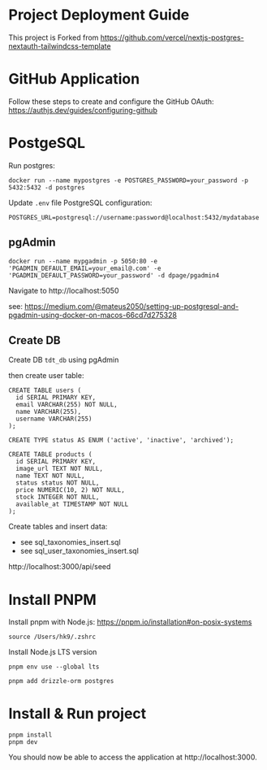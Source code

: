 # Project Deployment Guide

This project is Forked from https://github.com/vercel/nextjs-postgres-nextauth-tailwindcss-template

# GitHub Application

Follow these steps to create and configure the GitHub OAuth: https://authjs.dev/guides/configuring-github

# PostgeSQL

Run postgres:

```
docker run --name mypostgres -e POSTGRES_PASSWORD=your_password -p 5432:5432 -d postgres
```

Update `.env` file PostgreSQL configuration:

```
POSTGRES_URL=postgresql://username:password@localhost:5432/mydatabase
```

## pgAdmin

```
docker run --name mypgadmin -p 5050:80 -e 'PGADMIN_DEFAULT_EMAIL=your_email@.com' -e 'PGADMIN_DEFAULT_PASSWORD=your_password' -d dpage/pgadmin4
```

Navigate to http://localhost:5050

see: https://medium.com/@mateus2050/setting-up-postgresql-and-pgadmin-using-docker-on-macos-66cd7d275328

## Create DB

Create DB `tdt_db` using pgAdmin

then create user table:

```
CREATE TABLE users (
  id SERIAL PRIMARY KEY,
  email VARCHAR(255) NOT NULL,
  name VARCHAR(255),
  username VARCHAR(255)
);
```

```
CREATE TYPE status AS ENUM ('active', 'inactive', 'archived');

CREATE TABLE products (
  id SERIAL PRIMARY KEY,
  image_url TEXT NOT NULL,
  name TEXT NOT NULL,
  status status NOT NULL,
  price NUMERIC(10, 2) NOT NULL,
  stock INTEGER NOT NULL,
  available_at TIMESTAMP NOT NULL
);
```


Create tables and insert data:
- see sql_taxonomies_insert.sql
- see sql_user_taxonomies_insert.sql

http://localhost:3000/api/seed

# Install PNPM

Install pnpm with Node.js: https://pnpm.io/installation#on-posix-systems

```
source /Users/hk9/.zshrc
```

Install Node.js LTS version
```
pnpm env use --global lts
```

```
pnpm add drizzle-orm postgres
```

# Install & Run project

```
pnpm install
pnpm dev
```

You should now be able to access the application at http://localhost:3000.